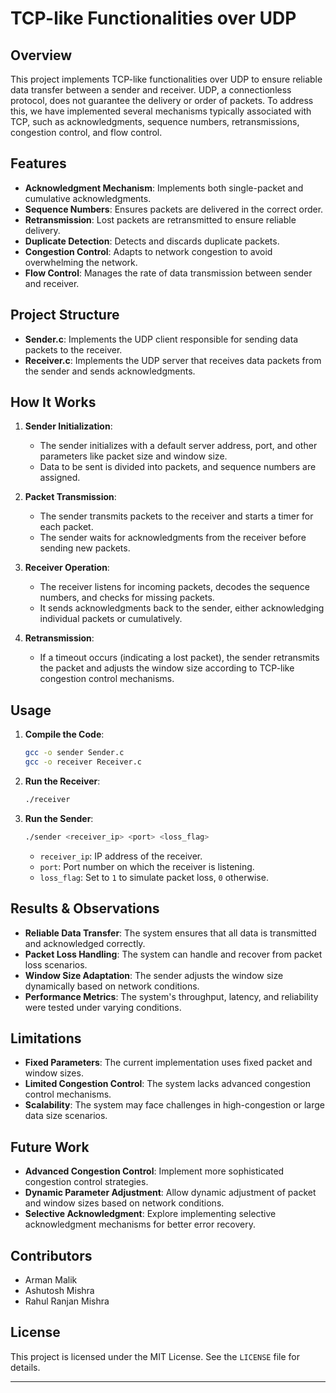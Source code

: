 # TCP-like Functionalities over UDP

## Overview

This project implements TCP-like functionalities over UDP to ensure reliable data transfer between a sender and receiver. UDP, a connectionless protocol, does not guarantee the delivery or order of packets. To address this, we have implemented several mechanisms typically associated with TCP, such as acknowledgments, sequence numbers, retransmissions, congestion control, and flow control.

## Features

- **Acknowledgment Mechanism**: Implements both single-packet and cumulative acknowledgments.
- **Sequence Numbers**: Ensures packets are delivered in the correct order.
- **Retransmission**: Lost packets are retransmitted to ensure reliable delivery.
- **Duplicate Detection**: Detects and discards duplicate packets.
- **Congestion Control**: Adapts to network congestion to avoid overwhelming the network.
- **Flow Control**: Manages the rate of data transmission between sender and receiver.

## Project Structure

- **Sender.c**: Implements the UDP client responsible for sending data packets to the receiver.
- **Receiver.c**: Implements the UDP server that receives data packets from the sender and sends acknowledgments.

## How It Works

1. **Sender Initialization**:
    - The sender initializes with a default server address, port, and other parameters like packet size and window size.
    - Data to be sent is divided into packets, and sequence numbers are assigned.
    
2. **Packet Transmission**:
    - The sender transmits packets to the receiver and starts a timer for each packet.
    - The sender waits for acknowledgments from the receiver before sending new packets.

3. **Receiver Operation**:
    - The receiver listens for incoming packets, decodes the sequence numbers, and checks for missing packets.
    - It sends acknowledgments back to the sender, either acknowledging individual packets or cumulatively.

4. **Retransmission**:
    - If a timeout occurs (indicating a lost packet), the sender retransmits the packet and adjusts the window size according to TCP-like congestion control mechanisms.

## Usage

1. **Compile the Code**:
   ```bash
   gcc -o sender Sender.c
   gcc -o receiver Receiver.c
   ```

2. **Run the Receiver**:
   ```bash
   ./receiver
   ```

3. **Run the Sender**:
   ```bash
   ./sender <receiver_ip> <port> <loss_flag>
   ```

   - `receiver_ip`: IP address of the receiver.
   - `port`: Port number on which the receiver is listening.
   - `loss_flag`: Set to `1` to simulate packet loss, `0` otherwise.

## Results & Observations

- **Reliable Data Transfer**: The system ensures that all data is transmitted and acknowledged correctly.
- **Packet Loss Handling**: The system can handle and recover from packet loss scenarios.
- **Window Size Adaptation**: The sender adjusts the window size dynamically based on network conditions.
- **Performance Metrics**: The system's throughput, latency, and reliability were tested under varying conditions.

## Limitations

- **Fixed Parameters**: The current implementation uses fixed packet and window sizes.
- **Limited Congestion Control**: The system lacks advanced congestion control mechanisms.
- **Scalability**: The system may face challenges in high-congestion or large data size scenarios.

## Future Work

- **Advanced Congestion Control**: Implement more sophisticated congestion control strategies.
- **Dynamic Parameter Adjustment**: Allow dynamic adjustment of packet and window sizes based on network conditions.
- **Selective Acknowledgment**: Explore implementing selective acknowledgment mechanisms for better error recovery.

## Contributors

- Arman Malik
- Ashutosh Mishra
- Rahul Ranjan Mishra

## License

This project is licensed under the MIT License. See the `LICENSE` file for details.

---

